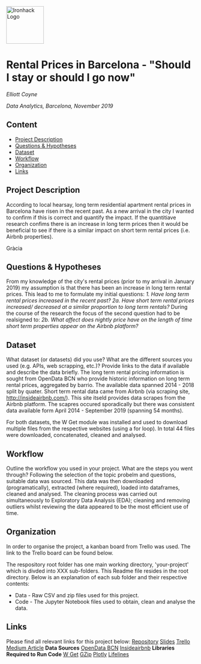 <img src="https://bit.ly/2VnXWr2" alt="Ironhack Logo" width="100"/>

# Rental Prices in Barcelona - "Should I stay or should I go now"
*Elliott Coyne*

*Data Analytics, Barcelona, November 2019*

## Content
- [Project Description](#project-description)
- [Questions & Hypotheses](#questions-hypotheses)
- [Dataset](#dataset)
- [Workflow](#workflow)
- [Organization](#organization)
- [Links](#links)

## Project Description
According to local hearsay, long term residential apartment rental prices in Barcelona have risen in the recent past. As a new arrival in the city I wanted to confirm if this is correct and quantify the impact. If the quantitiave research confims there is an increase in long term prices then it would be beneficial to see if there is a similar impact on short term rental prices (i.e. Airbnb properties).

Gràcia 

## Questions & Hypotheses
From my knowledge of the city's rental prices (prior to my arrival in January 2019) my assumption is that there has been an increase in long term rental prices. This lead to me to formulate my initial questions:
*1. Have long term rental prices increased in the recent past?*
*2a. Have short term rental prices increased/ decreased at a similar proportion to long term rentals?*
During the course of the research the focus of the second question had to be realsigned to:
*2b. What affect does nightly price have on the length of time short term properties appear on the Airbnb platform?*

## Dataset
What dataset (or datasets) did you use? What are the different sources you used (e.g. APIs, web scrapping, etc.)? Provide links to the data if available and describe the data briefly.
The long term rental pricing information is sought from OpenData BCN who provide historic information on long term rental prices, aggregated by barrio. The available data spanned 2014 - 2018 split by quater.
Short term rental data came from Airbnb (via scraping site, http://insideairbnb.com/). This site itseld provides data scrapes from the Airbnb platform. The scapres occured sporadically but there was consistent data available form April 2014 - September 2019 (spanning 54 months).

For both datasets, the W Get module was installed and used to download multiple files from the respective websites (using a for loop). In total 44 files were downloaded, concatenated, cleaned and analysed.

## Workflow
Outline the workflow you used in your project. What are the steps you went through?
Following the selection of the topic probelm and questions, suitable data was sourced. This data was then downloaded (programatically), extracted (where required), loaded into dataframes, cleaned and analysed. The cleaning process was carried out simultaneously to Exploratory Data Analysis (EDA); cleaning and removing outliers whilst reviewing the data appeared to be the most efficient use of time.

## Organization
In order to organise the project, a kanban board from Trello was used. The link to the Trello board can be found below.

The respository root folder has one main working directory, 'your-project' which is divded into XXX sub-folders. This Readme file resides in the root directory. Below is an explanation of each sub folder and their respective contents:
* Data - Raw CSV and zip files used for this project.
* Code - The Jupyter Notebook files used to obtain, clean and analyse the data.

## Links
Please find all relevant links for this project below:
[Repository](https://github.com/tristar82/Project-Week-5-Your-Own-Project)
[Slides](https://slides.com/)
[Trello](https://trello.com/b/5O45JOM2/project-4-bcn-rental-data)
[Medium Article](xxxxx)
**Data Sources**
[OpenData BCN](https://opendata-ajuntament.barcelona.cat/data/en/dataset/est-mercat-immobiliari-lloguer-mitja-mensual)
[Insideairbnb](http://insideairbnb.com/get-the-data.html)
**Libraries Required to Run Code**
[W Get](https://pypi.org/project/wget/)
[GZip](https://docs.python.org/3.0/library/gzip.html)
[Plotly](https://plot.ly/python/v3/ipython-notebooks/cufflinks/)
[Lifelines](https://github.com/CamDavidsonPilon/lifelines)

